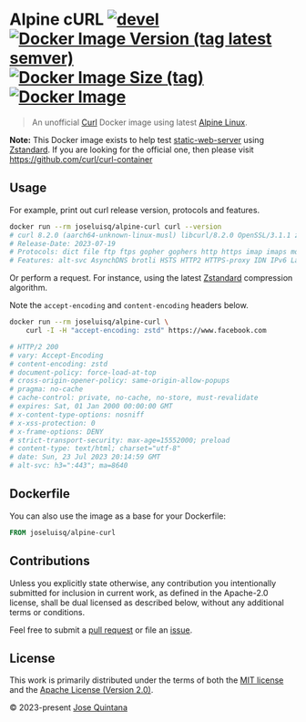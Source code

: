 # Alpine cURL [![devel](https://github.com/joseluisq/alpine-curl/actions/workflows/devel.yml/badge.svg)](https://github.com/joseluisq/alpine-curl/actions/workflows/devel.yml) [![Docker Image Version (tag latest semver)](https://img.shields.io/docker/v/joseluisq/alpine-curl/latest)](https://hub.docker.com/r/joseluisq/alpine-curl/) [![Docker Image Size (tag)](https://img.shields.io/docker/image-size/joseluisq/alpine-curl/latest)](https://hub.docker.com/r/joseluisq/alpine-curl/tags) [![Docker Image](https://img.shields.io/docker/pulls/joseluisq/alpine-curl.svg)](https://hub.docker.com/r/joseluisq/alpine-curl/)

> An unofficial [Curl](https://github.com/curl/curl) Docker image using latest [Alpine Linux](https://www.alpinelinux.org/).
>

**Note:** This Docker image exists to help test [static-web-server](https://github.com/static-web-server/static-web-server) using [Zstandard](http://facebook.github.io/zstd/). If you are looking for the official one, then please visit https://github.com/curl/curl-container

## Usage

For example, print out curl release version, protocols and features.

```sh
docker run --rm joseluisq/alpine-curl curl --version
# curl 8.2.0 (aarch64-unknown-linux-musl) libcurl/8.2.0 OpenSSL/3.1.1 zlib/1.2.13 brotli/1.0.9 zstd/1.5.5 libidn2/2.3.4 libssh2/1.10.0 nghttp2/1.55.1
# Release-Date: 2023-07-19
# Protocols: dict file ftp ftps gopher gophers http https imap imaps mqtt pop3 pop3s rtsp scp sftp smb smbs smtp smtps telnet tftp
# Features: alt-svc AsynchDNS brotli HSTS HTTP2 HTTPS-proxy IDN IPv6 Largefile libz NTLM NTLM_WB SSL threadsafe TLS-SRP UnixSockets zstd
```

Or perform a request. For instance, using the latest [Zstandard](http://facebook.github.io/zstd/) compression algorithm.

Note the `accept-encoding` and `content-encoding` headers below.

```sh
docker run --rm joseluisq/alpine-curl \
    curl -I -H "accept-encoding: zstd" https://www.facebook.com

# HTTP/2 200
# vary: Accept-Encoding
# content-encoding: zstd
# document-policy: force-load-at-top
# cross-origin-opener-policy: same-origin-allow-popups
# pragma: no-cache
# cache-control: private, no-cache, no-store, must-revalidate
# expires: Sat, 01 Jan 2000 00:00:00 GMT
# x-content-type-options: nosniff
# x-xss-protection: 0
# x-frame-options: DENY
# strict-transport-security: max-age=15552000; preload
# content-type: text/html; charset="utf-8"
# date: Sun, 23 Jul 2023 20:14:59 GMT
# alt-svc: h3=":443"; ma=8640
```

## Dockerfile

You can also use the image as a base for your Dockerfile:

```Dockerfile
FROM joseluisq/alpine-curl
```

## Contributions

Unless you explicitly state otherwise, any contribution you intentionally submitted for inclusion in current work, as defined in the Apache-2.0 license, shall be dual licensed as described below, without any additional terms or conditions.

Feel free to submit a [pull request](https://github.com/joseluisq/alpine-curl/pulls) or file an [issue](https://github.com/joseluisq/alpine-curl/issues).

## License

This work is primarily distributed under the terms of both the [MIT license](LICENSE-MIT) and the [Apache License (Version 2.0)](LICENSE-APACHE).

© 2023-present [Jose Quintana](https://joseluisq.net)
